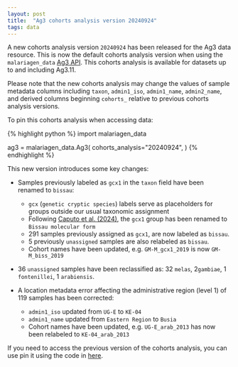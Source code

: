 ```yaml
---
layout: post
title:  "Ag3 cohorts analysis version 20240924"
tags: data
---
```


A new cohorts analysis version `20240924` has been released for the
Ag3 data resource. This is now the default cohorts analysis version
when using the `malariagen_data` [Ag3
API](https://malariagen.github.io/malariagen-data-python/latest/Ag3.html). This
cohorts analysis is available for datasets up to and including Ag3.11.

Please note that the new cohorts analysis may change the values of
sample metadata columns including `taxon`, `admin1_iso`,
`admin1_name`, `admin2_name`, and derived columns beginning `cohorts_`
relative to previous cohorts analysis versions.

To pin this cohorts analysis when accessing data:

{% highlight python %}
import malariagen_data

ag3 = malariagen_data.Ag3(
    cohorts_analysis="20240924",
)
{% endhighlight %}

This new version introduces some key changes: 

- Samples previously labeled as `gcx1` in the `taxon` field have been renamed to `bissau`:
    - `gcx` (`genetic cryptic species`) labels serve as placeholders for groups outside our usual taxonomic assignment 
    - Following [Caputo et al. (2024)](https://malariagen.github.io/vobs-updates/2024/09/10/caputo.html), the `gcx1` group has been renamed to `Bissau molecular form`
    - 291 samples previously assigned as `gcx1`, are now labeled as `bissau`.
    - 5 previously `unassigned` samples are also relabeled as `bissau`.
    - Cohort names have been updated, e.g. `GM-M_gcx1_2019` is now `GM-M_biss_2019`

- 36 `unassigned` samples have been reclassified as: 32 `melas`, 2`gambiae`, 1 `fontenillei`, 1 `arabiensis`.

- A location metadata error affecting the administrative region (level 1) of 119 samples has been corrected:
    -  `admin1_iso` updated from  `UG-E` to `KE-04` 
    -  `admin1_name` updated from  `Eastern Region` to `Busia`
    - Cohort names have been updated, e.g. `UG-E_arab_2013` has now been relabeled to `KE-04_arab_2013`
    
If you need to access the previous version of the cohorts analysis, you can use pin it using the code in [here](https://malariagen.github.io/vobs-updates/2024/07/24/ag3-cohorts-v20240717.html).
